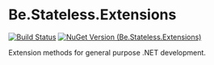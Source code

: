 ﻿# Be.Stateless.Extensions
 
[![Build Status](https://dev.azure.com/icraftsoftware/be.stateless/_apis/build/status/Be.Stateless.Extensions%20Manual%20Release?branchName=master)](https://dev.azure.com/icraftsoftware/be.stateless/_build/latest?definitionId=3&branchName=master)
[![NuGet Version (Be.Stateless.Extensions)](https://img.shields.io/nuget/v/Be.Stateless.Extensions.svg?style=flat-square)](https://www.nuget.org/packages/Be.Stateless.Extensions/)
 
Extension methods for general purpose .NET development.
